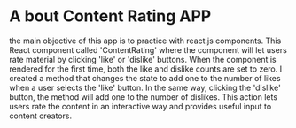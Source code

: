 # A bout Content Rating APP

the main objective of this app is to practice with react.js components.
This React component called 'ContentRating' where the component will let users rate material by clicking 'like' or 'dislike' buttons. When the component is rendered for the first time, both the like and dislike counts are set to zero. I created a method that changes the state to add one to the number of likes when a user selects the 'like' button. In the same way, clicking the 'dislike' button, the method will add one to the number of dislikes. This action lets users rate the content in an interactive way and provides useful input to content creators.

